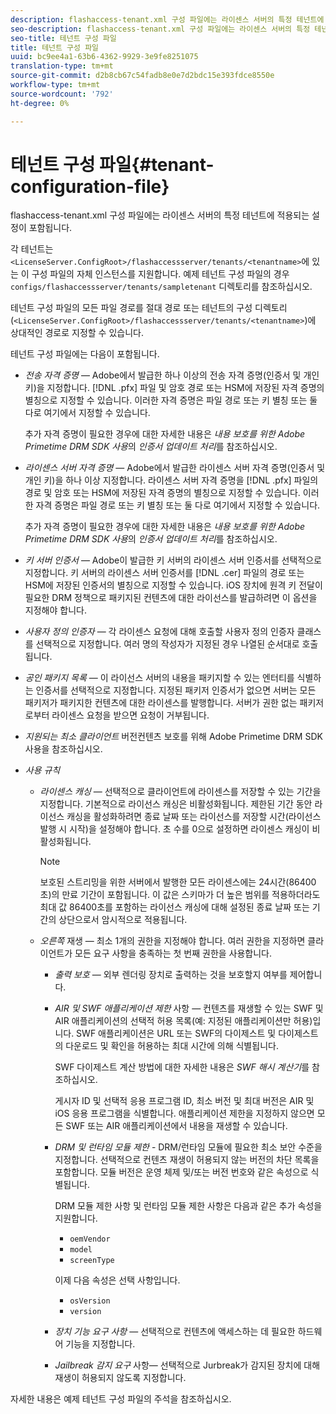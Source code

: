 ```yaml
---
description: flashaccess-tenant.xml 구성 파일에는 라이센스 서버의 특정 테넌트에 적용되는 설정이 포함됩니다.
seo-description: flashaccess-tenant.xml 구성 파일에는 라이센스 서버의 특정 테넌트에 적용되는 설정이 포함됩니다.
seo-title: 테넌트 구성 파일
title: 테넌트 구성 파일
uuid: bc9ee4a1-63b6-4362-9929-3e9fe8251075
translation-type: tm+mt
source-git-commit: d2b8cb67c54fadb8e0e7d2bdc15e393fdce8550e
workflow-type: tm+mt
source-wordcount: '792'
ht-degree: 0%

---
```



# 테넌트 구성 파일{#tenant-configuration-file}

flashaccess-tenant.xml 구성 파일에는 라이센스 서버의 특정 테넌트에 적용되는 설정이 포함됩니다.

각 테넌트는 `<LicenseServer.ConfigRoot>/flashaccessserver/tenants/<tenantname>`에 있는 이 구성 파일의 자체 인스턴스를 지원합니다. 예제 테넌트 구성 파일의 경우 `configs/flashaccessserver/tenants/sampletenant` 디렉토리를 참조하십시오.

테넌트 구성 파일의 모든 파일 경로를 절대 경로 또는 테넌트의 구성 디렉토리(`<LicenseServer.ConfigRoot>/flashaccessserver/tenants/<tenantname>`)에 상대적인 경로로 지정할 수 있습니다.

테넌트 구성 파일에는 다음이 포함됩니다.

* *전송 자격 증명* — Adobe에서 발급한 하나 이상의 전송 자격 증명(인증서 및 개인 키)을 지정합니다. [!DNL .pfx] 파일 및 암호 경로 또는 HSM에 저장된 자격 증명의 별칭으로 지정할 수 있습니다. 이러한 자격 증명은 파일 경로 또는 키 별칭 또는 둘 다로 여기에서 지정할 수 있습니다.

   추가 자격 증명이 필요한 경우에 대한 자세한 내용은 *내용 보호를 위한 Adobe Primetime DRM SDK 사용*&#x200B;의 *인증서 업데이트 처리*&#x200B;를 참조하십시오.

* *라이센스 서버 자격 증명* — Adobe에서 발급한 라이센스 서버 자격 증명(인증서 및 개인 키)을 하나 이상 지정합니다. 라이센스 서버 자격 증명을 [!DNL .pfx] 파일의 경로 및 암호 또는 HSM에 저장된 자격 증명의 별칭으로 지정할 수 있습니다. 이러한 자격 증명은 파일 경로 또는 키 별칭 또는 둘 다로 여기에서 지정할 수 있습니다.

   추가 자격 증명이 필요한 경우에 대한 자세한 내용은 *내용 보호를 위한 Adobe Primetime DRM SDK 사용*&#x200B;의 *인증서 업데이트 처리*&#x200B;를 참조하십시오.

* *키 서버 인증서* — Adobe이 발급한 키 서버의 라이센스 서버 인증서를 선택적으로 지정합니다. 키 서버의 라이센스 서버 인증서를 [!DNL .cer] 파일의 경로 또는 HSM에 저장된 인증서의 별칭으로 지정할 수 있습니다. iOS 장치에 원격 키 전달이 필요한 DRM 정책으로 패키지된 컨텐츠에 대한 라이선스를 발급하려면 이 옵션을 지정해야 합니다.

* *사용자 정의 인증자*  — 각 라이센스 요청에 대해 호출할 사용자 정의 인증자 클래스를 선택적으로 지정합니다. 여러 명의 작성자가 지정된 경우 나열된 순서대로 호출됩니다.
* *공인 패키지 목록*  — 이 라이선스 서버의 내용을 패키지할 수 있는 엔터티를 식별하는 인증서를 선택적으로 지정합니다. 지정된 패키저 인증서가 없으면 서버는 모든 패키저가 패키지한 컨텐츠에 대한 라이센스를 발행합니다. 서버가 권한 없는 패키저로부터 라이센스 요청을 받으면 요청이 거부됩니다.
* *지원되는 최소 클라이언트* 버전컨텐츠 보호를 위해 Adobe Primetime DRM SDK 사용을 참조하십시오.

* *사용 규칙*

   * *라이센스 캐싱* — 선택적으로 클라이언트에 라이센스를 저장할 수 있는 기간을 지정합니다. 기본적으로 라이선스 캐싱은 비활성화됩니다. 제한된 기간 동안 라이선스 캐싱을 활성화하려면 종료 날짜 또는 라이선스를 저장할 시간(라이선스 발행 시 시작)을 설정해야 합니다. 초 수를 0으로 설정하면 라이센스 캐싱이 비활성화됩니다.

      >[!NOTE]
      >
      >보호된 스트리밍을 위한 서버에서 발행한 모든 라이센스에는 24시간(86400초)의 만료 기간이 포함됩니다. 이 값은 스키마가 더 높은 범위를 적용하더라도 최대 값 86400초를 포함하는 라이선스 캐싱에 대해 설정된 종료 날짜 또는 기간의 상단으로서 암시적으로 적용됩니다.

   * *오른쪽*  재생 — 최소 1개의 권한을 지정해야 합니다. 여러 권한을 지정하면 클라이언트가 모든 요구 사항을 충족하는 첫 번째 권한을 사용합니다.

      * *출력 보호* — 외부 렌더링 장치로 출력하는 것을 보호할지 여부를 제어합니다.
      * *AIR 및 SWF 애플리케이션 제한*  사항 — 컨텐츠를 재생할 수 있는 SWF 및 AIR 애플리케이션의 선택적 허용 목록(예: 지정된 애플리케이션만 허용)입니다. SWF 애플리케이션은 URL 또는 SWF의 다이제스트 및 다이제스트의 다운로드 및 확인을 허용하는 최대 시간에 의해 식별됩니다.

         SWF 다이제스트 계산 방법에 대한 자세한 내용은 *SWF 해시 계산기*&#x200B;를 참조하십시오.

         게시자 ID 및 선택적 응용 프로그램 ID, 최소 버전 및 최대 버전은 AIR 및 iOS 응용 프로그램을 식별합니다. 애플리케이션 제한을 지정하지 않으면 모든 SWF 또는 AIR 애플리케이션에서 내용을 재생할 수 있습니다.

      * *DRM 및 런타임 모듈 제한*  - DRM/런타임 모듈에 필요한 최소 보안 수준을 지정합니다. 선택적으로 컨텐츠 재생이 허용되지 않는 버전의 차단 목록을 포함합니다. 모듈 버전은 운영 체제 및/또는 버전 번호와 같은 속성으로 식별됩니다.

         DRM 모듈 제한 사항 및 런타임 모듈 제한 사항은 다음과 같은 추가 속성을 지원합니다.

         * `oemVendor`
         * `model`
         * `screenType`

         이제 다음 속성은 선택 사항입니다.

         * `osVersion`
         * `version`
      * *장치 기능 요구 사항* — 선택적으로 컨텐츠에 액세스하는 데 필요한 하드웨어 기능을 지정합니다.
      * *Jailbreak 감지 요구*  사항— 선택적으로 Jurbreak가 감지된 장치에 대해 재생이 허용되지 않도록 지정합니다.



자세한 내용은 예제 테넌트 구성 파일의 주석을 참조하십시오.
